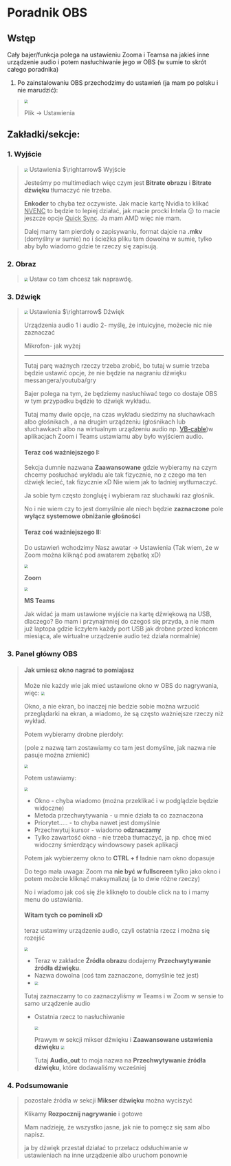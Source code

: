 # Poradnik OBS

## Wstęp

Cały bajer/funkcja polega na ustawieniu Zooma i Teamsa na jakieś inne urządzenie audio i potem nasłuchiwanie jego w OBS (w sumie to skrót całego poradnika)

1. Po zainstalowaniu OBS przechodzimy do ustawień (ja mam po polsku i nie marudzić):

> <img src="./pictures/OBS_1.png" style="zoom:50%;" />
> 
> Plik $\rightarrow$ Ustawienia

## Zakładki/sekcje:

### 1. Wyjście

> <img src="./pictures/OBS_2.png" style="zoom: 50%;" />
> Ustawienia $\rightarrow$ Wyjście
>
> Jesteśmy po multimediach więc czym jest **Bitrate obrazu** i **Bitrate dźwięku** tłumaczyć nie trzeba.
> 
> **Enkoder** to chyba tez oczywiste. Jak macie kartę Nvidia to klikać <u>NVENC</u> to będzie to lepiej działać, jak macie procki Intela 😔 to macie jeszcze opcje <u>Quick Sync</u>. Ja mam AMD więc nie mam.
>
> Dalej mamy tam pierdoły o zapisywaniu, format dajcie na **.mkv** (domyślny w sumie) no i ścieżka pliku tam dowolna w sumie, tylko aby było wiadomo gdzie te rzeczy się zapisują.
> 

### 2. Obraz
><img src="./pictures/OBS_9.png" style="zoom: 50%;" />
>Ustaw co tam chcesz tak naprawdę.

### 3. Dźwięk
> <img src="./pictures/OBS_3.png" style="zoom: 50%;" />
> Ustawienia $\rightarrow$ Dźwięk
>
> Urządzenia audio 1 i audio 2- myślę, że intuicyjne, możecie nic nie zaznaczać
>
> Mikrofon- jak wyżej
>
> ___
> Tutaj parę ważnych rzeczy trzeba zrobić, bo tutaj w sumie trzeba będzie ustawić opcje, że nie będzie na nagraniu dźwięku messangera/youtuba/gry
>
> Bajer polega na tym, że będziemy nasłuchiwać tego co dostaje OBS w tym przypadku będzie to dźwięk wykładu.
>
> Tutaj mamy dwie opcje, na czas wykładu siedzimy na słuchawkach albo głośnikach , a na drugim urządzeniu (głośnikach lub słuchawkach albo na wirtualnym urządzeniu audio np. [VB-cable](https://vb-audio.com/Cable/))w aplikacjach Zoom i Teams ustawiamu aby było wyjściem audio.
>
> #### Teraz coś ważniejszego I:
>
> Sekcja dumnie nazwana **Zaawansowane** gdzie wybieramy na czym chcemy posłuchać wykładu ale tak fizycznie, no z czego ma ten dźwięk lecieć, tak fizycznie xD Nie wiem jak to ładniej wytłumaczyć.
>
> Ja sobie tym często żongluję i wybieram raz słuchawki raz głośnik.
>
> No i nie wiem czy to jest domyślnie ale niech będzie **zaznaczone** pole **wyłącz systemowe obniżanie głośności** 
>
>
> #### Teraz coś ważniejszego II:
>
>
> Do ustawień wchodzimy Nasz awatar $\rightarrow$ Ustawienia
> (Tak wiem, że w Zoom można kliknąć pod awatarem zębatkę xD)
>
> <img src="./pictures/OBS_4.png" style="zoom: 50%;" />
> 
> **Zoom** 
>
> <img src="./pictures/OBS_5.png" style="zoom: 50%;" />
> 
> **MS Teams**
>
> Jak widać ja mam ustawione wyjście na kartę dźwiękową na USB, dlaczego? Bo mam i przynajmniej do czegoś się przyda, a nie mam już laptopa gdzie liczyłem każdy port USB jak drobne przed końcem miesiąca, ale wirtualne urządzenie audio też działa normalnie)
>
> 
### 3. Panel główny OBS
> #### Jak umiesz okno nagrać to pomiajasz
> Może nie każdy wie jak mieć ustawione okno w OBS do nagrywania, więc:
> <img src="./pictures/OBS_6.png" style="zoom: 50%;" />
> 
> Okno, a nie ekran, bo inaczej nie bedzie sobie można wrzucić przeglądarki na ekran, a wiadomo, że są często ważniejsze rzeczy niż wykład.
>
> Potem wybieramy drobne pierdoły:
>
> (pole z nazwą tam zostawiamy co tam jest domyślne, jak nazwa nie pasuje można zmienić)
> 
> <img src="./pictures/OBS_7.png" style="zoom: 50%;" />
>
> Potem ustawiamy:
> 
> <img src="./pictures/OBS_8.png" style="zoom: 50%;" />
> 
> * Okno - chyba wiadomo (można przeklikać i w podglądzie będzie widoczne)
> * Metoda przechwytywania - u mnie działa ta co zaznaczona
> * Priorytet..... - to chyba nawet jest domyślnie
> * Przechwytuj kursor - wiadomo **odznaczamy**
> * Tylko zawartość okna - nie trzeba tłumaczyć, ja np. chcę mieć widoczny śmierdzący windowsowy pasek aplikacji
>
> Potem jak wybierzemy okno to **CTRL + f** ładnie nam okno dopasuje
>
> Do tego mała uwaga:
> Zoom ma **nie być w fullscreen** tylko jako okno i potem możecie kliknąć maksymalizuj (a to dwie różne rzeczy)
>
> No i wiadomo jak coś się źle kliknęło to double click na to i mamy menu do ustawiania.
>
> #### Witam tych co pomineli xD
>
> teraz ustawimy urządzenie audio, czyli ostatnia rzecz i można się rozejść
> 
> <img src="./pictures/OBS_10.png" style="zoom: 50%;" />
>
> * Teraz w zakładce **Źródła obrazu** dodajemy **Przechwytywanie źródła dźwięku**.
> * Nazwa dowolna (coś tam zaznaczone, domyślnie też jest)
> * <img src="./pictures/OBS_11.png" style="zoom: 50%;" />
> Tutaj zaznaczamy to co zaznaczyliśmy w Teams i w Zoom w sensie to samo urządzenie audio
> * Ostatnia rzecz to nasłuchiwanie
> 
>   <img src="./pictures/OBS_12.png" style="zoom: 50%;" />
>   
>   Prawym w sekcji mikser dźwięku i **Zaawansowane ustawienia dźwięku**
>   <img src="./pictures/OBS_13.png" style="zoom: 50%;" />
>   
>   Tutaj **Audio_out** to moja nazwa na **Przechwytywanie źródła dźwięku**, które dodawaliśmy wcześniej
>
### 4. Podsumowanie

> pozostałe źródła w sekcji **Mikser dźwięku** można wyciszyć
>
> Klikamy **Rozpocznij nagrywanie** i gotowe
>
> Mam nadzieję, że wszystko jasne, jak nie to pomęcz się sam albo napisz.
> 
> ja by dźwięk przestał działać to przełacz odsłuchiwanie w ustawieniach na inne urządzenie albo uruchom ponownie


